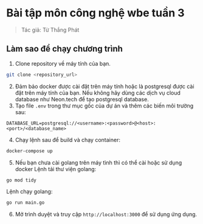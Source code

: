 # Bài tập môn công nghệ wbe tuần 3
> Tác giả: Từ Thắng Phát

## Làm sao để chạy chương trình
1. Clone repository về máy tính của bạn.
```bash
git clone <repository_url>
```
2. Đảm bảo docker được cài đặt trên máy tính hoặc là postgresql được cài đặt trên máy tính của bạn. Nếu không hãy dùng các dịch vụ cloud database như Neon.tech để tạo postgresql database.
3. Tạo file `.env` trong thư mục gốc của dự án và thêm các biến môi trường sau:
```env
DATABASE_URL=postgresql://<username>:<password>@<host>:<port>/<database_name>
```
4. Chạy lệnh sau để build và chạy container:
```bash
docker-compose up
```
5. Nếu bạn chưa cài golang trên máy tình thì có thể cài hoặc sử dụng docker
Lệnh tải thư viện golang:
```bash
go mod tidy
```
Lệnh chạy golang:
```bash
go run main.go
```
6. Mở trình duyệt và truy cập `http://localhost:3000` để sử dụng ứng dụng.